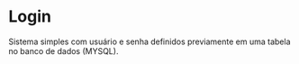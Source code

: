 # Login
 Sistema   simples com usuário e senha definidos previamente em uma tabela no banco de dados (MYSQL).

